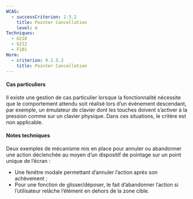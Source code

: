 ```yaml
---
WCAG:
  - successCriterion: 2.5.2
    title: Pointer Cancellation
    level: A
Techniques:
  - G210
  - G212
  - F101
Norm:
  - criterion: 9.2.5.2
    title: Pointer Cancellation
---
```


#### Cas particuliers

Il existe une gestion de cas particulier lorsque la fonctionnalité nécessite que le comportement attendu soit réalisé lors d’un événement descendant, par exemple, un émulateur de clavier dont les touches doivent s’activer à la pression comme sur un clavier physique. Dans ces situations, le critère est non applicable.

#### Notes techniques

Deux exemples de mécanisme mis en place pour annuler ou abandonner une action déclenchée au moyen d’un dispositif de pointage sur un point unique de l’écran :

- Une fenêtre modale permettant d’annuler l’action après son achèvement ;
- Pour une fonction de glisser/déposer, le fait d’abandonner l’action si l’utilisateur relâche l’élément en dehors de la zone cible.
